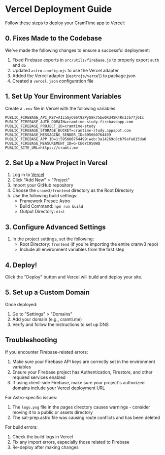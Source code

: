 # Vercel Deployment Guide

Follow these steps to deploy your CramTime app to Vercel:

## 0. Fixes Made to the Codebase

We've made the following changes to ensure a successful deployment:

1. Fixed Firebase exports in `src/utils/firebase.js` to properly export `auth` and `db`
2. Updated `astro.config.mjs` to use the Vercel adapter
3. Added the Vercel adapter (`@astrojs/vercel`)    to package.json
4. Created a `vercel.json` configuration file

## 1. Set Up Your Environment Variables

Create a `.env` file in Vercel with the following variables:

```
PUBLIC_FIREBASE_API_KEY=AIzaSyC06t9ZPyS8k75bo0Rd4SR4RnIJb77jGIc
PUBLIC_FIREBASE_AUTH_DOMAIN=cramtime-study.firebaseapp.com
PUBLIC_FIREBASE_PROJECT_ID=cramtime-study
PUBLIC_FIREBASE_STORAGE_BUCKET=cramtime-study.appspot.com
PUBLIC_FIREBASE_MESSAGING_SENDER_ID=595660764499
PUBLIC_FIREBASE_APP_ID=1:595660764499:web:3a14269c8cb79afa815da6
PUBLIC_FIREBASE_MEASUREMENT_ID=G-CE6YC9S0WQ
PUBLIC_SITE_URL=https://cramti.me
```

## 2. Set Up a New Project in Vercel

1. Log in to [Vercel](https://vercel.com)
2. Click "Add New" > "Project"
3. Import your GitHub repository
4. Choose the `cramv3/frontend` directory as the Root Directory
5. Use the following build settings:
   - Framework Preset: Astro
   - Build Command: `npm run build`
   - Output Directory: `dist`

## 3. Configure Advanced Settings

1. In the project settings, set the following:
   - Root Directory: `frontend` (if you're importing the entire cramv3 repo)
   - Include all environment variables from the first step

## 4. Deploy!

Click the "Deploy" button and Vercel will build and deploy your site.

## 5. Set up a Custom Domain

Once deployed:
1. Go to "Settings" > "Domains"
2. Add your domain (e.g., cramti.me)
3. Verify and follow the instructions to set up DNS

## Troubleshooting

If you encounter Firebase-related errors:
1. Make sure your Firebase API keys are correctly set in the environment variables
2. Ensure your Firebase project has Authentication, Firestore, and other required services enabled
3. If using client-side Firebase, make sure your project's authorized domains include your Vercel deployment URL

For Astro-specific issues:
1. The `logo.png` file in the pages directory causes warnings - consider moving it to a public or assets directory
2. The sat-prep.astro file was causing route conflicts and has been deleted

For build errors:
1. Check the build logs in Vercel
2. Fix any import errors, especially those related to Firebase
3. Re-deploy after making changes   
